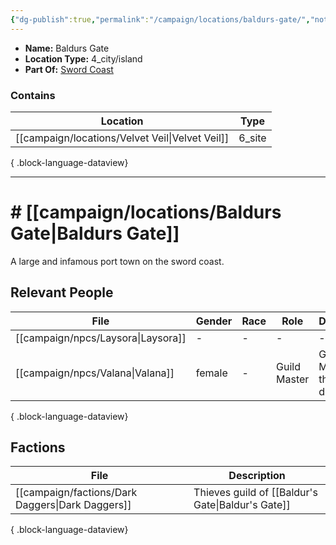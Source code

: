```yaml
---
{"dg-publish":true,"permalink":"/campaign/locations/baldurs-gate/","noteIcon":"","created":"2025-10-26T08:49:11.662-07:00","updated":"2025-10-27T22:21:28.152-07:00"}
---
```


<p><span><ul>
<li dir="auto"><strong>Name:</strong> Baldurs Gate</li>
<li dir="auto"><strong>Location Type:</strong> 4_city/island</li>
<li dir="auto"><strong>Part Of:</strong> <a data-tooltip-position="top" aria-label="campaign/locations/Sword Coast.md" data-href="campaign/locations/Sword Coast.md" href="campaign/locations/Sword Coast.md" class="internal-link" target="_blank" rel="noopener nofollow">Sword Coast</a></li>
</ul></span></p>

### Contains
| Location                                           | Type   |
| -------------------------------------------------- | ------ |
| [[campaign/locations/Velvet Veil\|Velvet Veil]] | 6_site |

{ .block-language-dataview}

---

# # [[campaign/locations/Baldurs Gate\|Baldurs Gate]]
A large and infamous port town on the sword coast. 

## Relevant People
| File                                  | Gender | Race | Role         | Description                      |
| ------------------------------------- | ------ | ---- | ------------ | -------------------------------- |
| [[campaign/npcs/Laysora\|Laysora]] | \-     | \-   | \-           | \-                               |
| [[campaign/npcs/Valana\|Valana]]   | female | \-   | Guild Master | Guild Master of the dark daggers |

{ .block-language-dataview}

## Factions
| File                                                | Description                        |
| --------------------------------------------------- | ---------------------------------- |
| [[campaign/factions/Dark Daggers\|Dark Daggers]] | Thieves guild of [[Baldur's Gate\|Baldur's Gate]] |

{ .block-language-dataview}